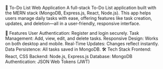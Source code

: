 📝 To-Do List Web Application
A full-stack To-Do List application built with the MERN stack (MongoDB, Express.js, React, Node.js). This app helps users manage daily tasks with ease, offering features like task creation, updates, and deletion—all in a user-friendly, responsive interface.

🌟 Features
User Authentication: Register and login securely.
Task Management: Add, view, edit, and delete tasks.
Responsive Design: Works on both desktop and mobile.
Real-Time Updates: Changes reflect instantly.
Data Persistence: All tasks saved in MongoDB.
🛠 Tech Stack
Frontend: React, CSS
Backend: Node.js, Express.js
Database: MongoDB
Authentication: JSON Web Tokens (JWT)
